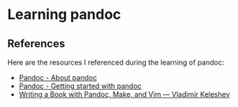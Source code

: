 # Learning pandoc

## References

Here are the resources I referenced during the learning of pandoc:

* [Pandoc - About pandoc](https://pandoc.org/)
* [Pandoc - Getting started with pandoc](https://pandoc.org/getting-started.html)
* [Writing a Book with Pandoc, Make, and Vim — Vladimir Keleshev](https://keleshev.com/my-book-writing-setup/)
